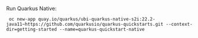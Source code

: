 Run Quarkus Native:
```shell
 oc new-app quay.io/quarkus/ubi-quarkus-native-s2i:22.2-java11~https://github.com/quarkusio/quarkus-quickstarts.git --context-dir=getting-started --name=quarkus-quickstart-native
```

